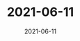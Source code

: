 ---
title: 2021-06-11
date: 2021-06-11
updates:
- title: Refactored the Release Notes
  type: new
- title: Upgraded Gridsome and plugins
  type: improvement
- title: Switched back to Ghost for the Blog & Tuts
  type: improvement
- title: New post about using Ghost with Gridsome
  type: content
- title: Refactored the updates sidebar
  type: improvement
- title: Centered the homepage content
  type: improvement
- title: General typography / spacing improvements
  type: improvement
---